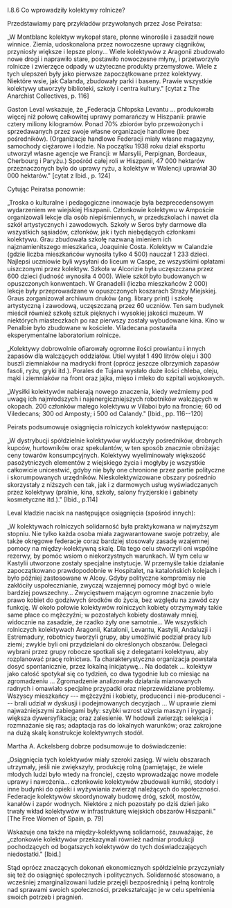 I.8.6 Co wprowadziły kolektywy rolnicze?

Przedstawiamy parę przykładów przywołanych przez Jose Peiratsa:

„W Montblanc kolektyw wykopał stare, płonne winorośle i zasadził nowe
winnice. Ziemia, udoskonalona przez nowoczesne uprawy ciągników,
przyniosły większe i lepsze plony... Wiele kolektywów z Aragonii
zbudowało nowe drogi i naprawiło stare, postawiło nowoczesne młyny, i
przetworzyło rolnicze i zwierzęce odpady w użyteczne produkty
przemysłowe. Wiele z tych ulepszeń były jako pierwsze zapoczątkowane
przez kolektywy. Niektóre wsie, jak Calanda, zbudowały parki i baseny.
Prawie wszystkie kolektywy utworzyły biblioteki, szkoły i centra
kultury.\" \[cytat z The Anarchist Collectives, p. 116\]

Gaston Leval wskazuje, że „Federacja Chłopska Levantu ... produkowała
więcej niż połowę całkowitej uprawy pomarańczy w Hiszpanii: prawie
cztery miliony kilogramów. Ponad 70% zbiorów było przewożonych i
sprzedawanych przez swoje własne organizacje handlowe (bez pośredników).
(Organizacje handlowe Federacji miały własne magazyny, samochody
ciężarowe i łodzie. Na początku 1938 roku dział eksportu utworzył własne
agencje we Francji: w Marsylii, Perpignan, Bordeaux, Cherbourg i
Paryżu.) Spośród całej roli w Hiszpanii, 47 000 hektarów przeznaczonych
było do uprawy ryżu, a kolektyw w Walencji uprawiał 30 000 hektarów.\"
\[cytat z Ibid., p. 124\]

Cytując Peiratsa ponownie:

„Troska o kulturalne i pedagogiczne innowacje była bezprecedensowym
wydarzeniem we wiejskiej Hiszpanii. Członkowie kolektywu w Ampoście
organizowali lekcje dla osób niepiśmiennych, w przedszkolach i nawet dla
szkół artystycznych i zawodowych. Szkoły w Seros były darmowe dla
wszystkich sąsiadów, członków, jak i tych niebędących członkami
kolektywu. Grau zbudowała szkołę nazwaną imieniem ich najznamienitszego
mieszkańca, Joaquinie Costa. Kolektyw w Calandzie (gdzie liczba
mieszkańców wynosiła tylko 4 500) nauczał 1 233 dzieci. Najlepsi
uczniowie byli wysyłani do liceum w Caspe, ze wszystkimi opłatami
uiszczonymi przez kolektyw. Szkoła w Alcorizie była uczęszczana przez
600 dzieci (ludność wynosiła 4 000). Wiele szkół było budowanych w
opuszczonych konwentach. W Granadelli (liczba mieszkańców 2 000) lekcje
były przeprowadzane w opuszczonych koszarach Straży Miejskiej. Graus
zorganizował archiwum druków (ang. library print) i szkołę artystyczną i
zawodową, uczęszczaną przez 60 uczniów. Ten sam budynek mieścił również
szkołę sztuk pięknych i wysokiej jakości muzeum. W niektórych
miasteczkach po raz pierwszy zostały wybudowane kina. Kino w Penalbie
było zbudowane w kościele. Viladecana postawiła eksperymentalne
laboratorium rolnicze.

„Kolektywy dobrowolnie ofiarowały ogromne ilości prowiantu i innych
zapasów dla walczących oddziałów. Utiel wysłał 1 490 litrów oleju i 300
buszli ziemniaków na madrycki front (oprócz jeszcze olbrzymich zapasów
fasoli, ryżu, gryki itd.). Porales de Tujana wysłało duże ilości chleba,
oleju, mąki i ziemniaków na front oraz jajka, mięso i mleko do szpitali
wojskowych.

„Wysiłki kolektywów nabierają nowego znaczenia, kiedy weźmiemy pod uwagę
ich najmłodszych i najenergiczniejszych robotników walczących w okopach.
200 członków małego kolektywu w Vilaboi było na froncie; 60 od
Viledecans; 300 od Amposty; i 500 od Calandy.\" \[Ibid., pp. 116--120\]

Peirats podsumowuje osiągnięcia rolniczych kolektywów następująco:

„W dystrybucji spółdzielnie kolektywów wykluczyły pośredników, drobnych
kupców, hurtowników oraz spekulantów, w ten sposób znacznie obniżając
ceny towarów konsumpcyjnych. Kolektywy wyeliminowały większość
pasożytniczych elementów z wiejskiego życia i mogłyby je wszystkie
całkowicie unicestwić, gdyby nie były one chronione przez partie
polityczne i skorumpowanych urzędników. Nieskolektywizowane obszary
pośrednio skorzystały z niższych cen tak, jak i z darmowych usług
wyświadczanych przez kolektywy (pralnie, kina, szkoły, salony
fryzjerskie i gabinety kosmetyczne itd.).\" \[Ibid., p.114\]

Leval kładzie nacisk na następujące osiągnięcia (spośród innych):

„W kolektywach rolniczych solidarność była praktykowana w najwyższym
stopniu. Nie tylko każda osoba miała zagwarantowane swoje potrzeby, ale
także okręgowe federacje coraz bardziej stosowały zasadę wzajemnej
pomocy na między-kolektywną skalę. Dla tego celu stworzyli oni wspólne
rezerwy, by pomóc wsiom o niekorzystnych warunkach. W tym celu w
Kastylii utworzone zostały specjalne instytucje. W przemyśle takie
działanie zapoczątkowano prawdopodobnie w Hospitalet, na katalońskich
kolejach i było później zastosowane w Alcoy. Gdyby polityczne kompromisy
nie zakłóciły uspołecznianie, zwyczaj wzajemnej pomocy mógł być o wiele
bardziej powszechny... Zwycięstwem mającym ogromne znaczenie było prawo
kobiet do godziwych środków do życia, bez względu na zawód czy funkcję.
W około połowie kolektywów rolniczych kobiety otrzymywały takie same
płace co mężczyźni; w pozostałych kobiety dostawały mniej, widocznie na
zasadzie, że rzadko żyły one samotnie... We wszystkich rolniczych
kolektywach Aragonii, Katalonii, Levantu, Kastylii, Andaluzji i
Estremadury, robotnicy tworzyli grupy, aby umożliwić podział pracy lub
ziemi; zwykle byli oni przydzielani do określonych obszarów. Delegaci
wybrani przez grupy robocze spotkali się z delegatami kolektywu, aby
rozplanować pracę rolnictwa. Ta charakterystyczna organizacja powstała
dosyć spontanicznie, przez lokalną inicjatywę... Na dodatek ... kolektyw
jako całość spotykał się co tydzień, co dwa tygodnie lub co miesiąc na
zgromadzeniu ... Zgromadzenie analizowało działania mianowanych radnych
i omawiało specjalne przypadki oraz nieprzewidziane problemy. Wszyscy
mieszkańcy --- mężczyźni i kobiety, producenci i nie-producenci ---
brali udział w dyskusji i podejmowanych decyzjach ... W uprawie ziemi
najważniejszymi zabiegami były: szybki wzrost użycia maszyn i irygacji;
większa dywersyfikacja; oraz zalesienie. W hodowli zwierząt: selekcja i
rozmnażanie się ras; adaptacja ras do lokalnych warunków; oraz zakrojone
na dużą skalę konstrukcje kolektywnych stodół.

Martha A. Ackelsberg dobrze podsumowuje to doświadczenie:

„Osiągnięcia tych kolektywów miały szeroki zasięg. W wielu obszarach
utrzymały, jeśli nie zwiększyły, produkcję rolną (pamiętając, że wiele
młodych ludzi było wtedy na froncie), często wprowadzając nowe modele
uprawy i nawożenia... członkowie kolektywów zbudowali kurniki, stodoły i
inne budynki do opieki i wyżywiania zwierząt należących do społeczności.
Federacje kolektywów skoordynowały budowę dróg, szkół, mostów, kanałów i
zapór wodnych. Niektóre z nich pozostały po dziś dzień jako trwały wkład
kolektywów w infrastrukturę wiejskich obszarów Hiszpanii.\" \[The Free
Women of Spain, p. 79\]

Wskazuje ona także na między-kolektywną solidarność, zauważając, że
„członkowie kolektywów przekazywali również nadmiar produkcji
pochodzących od bogatszych kolektywów do tych doświadczających
niedostatki.\" \[Ibid.\]

Stąd oprócz znaczących dokonań ekonomicznych spółdzielnie przyczyniały
się też do osiągnięć społecznych i politycznych. Solidarność stosowano,
a wcześniej zmarginalizowani ludzie przejęli bezpośrednią i pełną
kontrolę nad sprawami swoich społeczności, przekształcając je w celu
spełnienia swoich potrzeb i pragnień.
